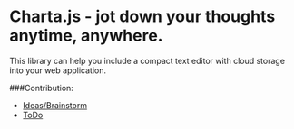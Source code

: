 # Charta.js - jot down your thoughts anytime, anywhere.

This library can help you include a compact text editor with cloud storage into your web application.

###Contribution: 
* [Ideas/Brainstorm](IDEAS.md) 
* [ToDo](TODO.md)
